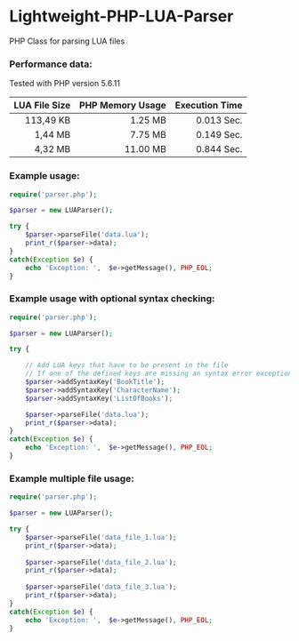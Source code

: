 Lightweight-PHP-LUA-Parser
===================

PHP Class for parsing LUA files


### Performance data: ###
Tested with PHP version 5.6.11

| LUA File Size | PHP Memory Usage  | Execution Time |
| ------------: |------------------:| --------------:|
| 113,49 KB     | 1.25 MB           | 0.013 Sec.     |
| 1,44 MB       | 7.75 MB           | 0.149 Sec.     |
| 4,32 MB       | 11.00 MB          | 0.844 Sec.     |


### Example usage: ###

```php
require('parser.php');

$parser = new LUAParser();

try {
	$parser->parseFile('data.lua');
	print_r($parser->data);
}
catch(Exception $e) {
    echo 'Exception: ',  $e->getMessage(), PHP_EOL;
}
```

### Example usage with optional syntax checking: ###

```php
require('parser.php');

$parser = new LUAParser();

try {

	// Add LUA keys that have to be present in the file
	// If one of the defined keys are missing an syntax error exception will be thrown
	$parser->addSyntaxKey('BookTitle');
	$parser->addSyntaxKey('CharacterName');
	$parser->addSyntaxKey('ListOfBooks');

	$parser->parseFile('data.lua');
	print_r($parser->data);
}
catch(Exception $e) {
    echo 'Exception: ',  $e->getMessage(), PHP_EOL;
}
```

### Example multiple file usage: ###

```php
require('parser.php');

$parser = new LUAParser();

try {
	$parser->parseFile('data_file_1.lua');
	print_r($parser->data);
	
	$parser->parseFile('data_file_2.lua');
	print_r($parser->data);
	
	$parser->parseFile('data_file_3.lua');
	print_r($parser->data);
}
catch(Exception $e) {
    echo 'Exception: ',  $e->getMessage(), PHP_EOL;
}
```
